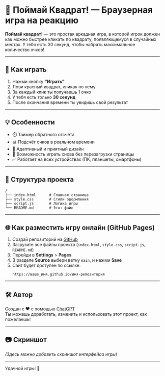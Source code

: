 
# 🎯 Поймай Квадрат! — Браузерная игра на реакцию

**Поймай квадрат!** — это простая аркадная игра, в которой игрок должен как можно быстрее кликать по квадрату, появляющемуся в случайных местах. У тебя есть 30 секунд, чтобы набрать максимальное количество очков!

---

## 🚀 Как играть

1. Нажми кнопку **"Играть"**
2. Лови красный квадрат, кликая по нему
3. За каждый клик ты получаешь 1 очко
4. У тебя есть только **30 секунд**
5. После окончания времени ты увидишь свой результат

---

## 💡 Особенности

- ⏱️ Таймер обратного отсчёта
- 📊 Подсчёт очков в реальном времени
- 🎨 Адаптивный и приятный дизайн
- 🔁 Возможность играть снова без перезагрузки страницы
- ✅ Работает на всех устройствах (ПК, планшеты, смартфоны)

---

## 📂 Структура проекта

```
/
├── index.html      # Главная страница
├── style.css       # Стили оформления
├── script.js       # Логика игры
└── README.md       # Этот файл
```

---

## 🌐 Как разместить игру онлайн (GitHub Pages)

1. Создай репозиторий на [GitHub](https://github.com)
2. Загрузите все файлы проекта (`index.html`, `style.css`, `script.js`, `README.md`)
3. Перейди в **Settings** > **Pages**
4. В разделе **Source** выбери ветку `main`, и нажми **Save**
5. Сайт будет доступен по ссылке:
   ```
   https://ваше_имя.github.io/имя-репозитория
   ```

---

## 🛠️ Автор

Создан с ❤️ с помощью [ChatGPT](https://openai.com/chatgpt)  
Ты можешь доработать, изменить и использовать этот проект, как пожелаешь!

---

## 📷 Скриншот

*(Здесь можно добавить скриншот интерфейса игры)*

---

Удачной игры! 🎉
